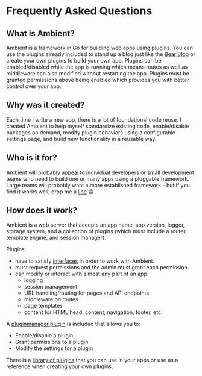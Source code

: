 # Frequently Asked Questions

## What is Ambient?

Ambient is a framework in Go for building web apps using plugins. You can use the plugins already included to stand up a blog just like the [Bear Blog](https://bearblog.dev/) or create your own plugins to build your own app. Plugins can be enabled/disabled while the app is running which means routes as well as middleware can also modified without restarting the app. Plugins must be granted permissions above being enabled which provides you with better control over your app.

## Why was it created?

Each time I write a new app, there is a lot of foundational code reuse. I created Ambient to help myself standardize existing code, enable/disable packages on demand, modify plugin behaviors using a configurable settings page, and build new functionality in a reusable way.

## Who is it for?

Ambient will probably appeal to individual developers or small development teams who need to build one or many apps using a pluggable framework. Large teams will probably want a more established framework - but if you find it works well, drop me a [line](https://twitter.com/josephspurrier) 😁 .

## How does it work?

Ambient is a web server that accepts an app name, app version, logger, storage system, and a collection of plugins (which must include a router, template engine, and session manager).

Plugins:
- have to satisfy [interfaces](https://github.com/ambientkit/ambient/blob/main/ambient.go) in order to work with Ambient.
- must request permissions and the admin must grant each permission.
- can modify or interact with almost any part of an app:
  - logging
  - session management
  - URL handling/routing for pages and API endpoints
  - middleware on routes
  - page templates
  - content for HTML head, content, navigation, footer, etc.

A [pluginmanager plugin](https://github.com/ambientkit/plugin/tree/main/generic/pluginmanager/pluginmanager.go) is included that allows you to:
  - Enable/disable a plugin
  - Grant permissions to a plugin
  - Modify the settings for a plugin

There is a [library of plugins](https://github.com/ambientkit/plugin) that you can use in your apps or use as a reference when creating your own plugins.